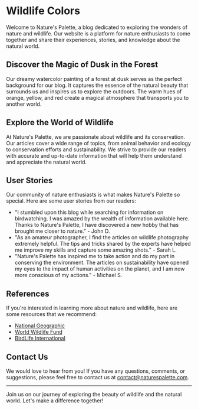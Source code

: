 <!--font:Lato-->

# Wildlife Colors

Welcome to Nature's Palette, a blog dedicated to exploring the wonders of nature and wildlife. Our website is a platform for nature enthusiasts to come together and share their experiences, stories, and knowledge about the natural world.

## Discover the Magic of Dusk in the Forest

Our dreamy watercolor painting of a forest at dusk serves as the perfect background for our blog. It captures the essence of the natural beauty that surrounds us and inspires us to explore the outdoors. The warm hues of orange, yellow, and red create a magical atmosphere that transports you to another world.

## Explore the World of Wildlife

At Nature's Palette, we are passionate about wildlife and its conservation. Our articles cover a wide range of topics, from animal behavior and ecology to conservation efforts and sustainability. We strive to provide our readers with accurate and up-to-date information that will help them understand and appreciate the natural world.

## User Stories

Our community of nature enthusiasts is what makes Nature's Palette so special. Here are some user stories from our readers:

- "I stumbled upon this blog while searching for information on birdwatching. I was amazed by the wealth of information available here. Thanks to Nature's Palette, I have discovered a new hobby that has brought me closer to nature." - John D.
- "As an amateur photographer, I find the articles on wildlife photography extremely helpful. The tips and tricks shared by the experts have helped me improve my skills and capture some amazing shots." - Sarah L.
- "Nature's Palette has inspired me to take action and do my part in conserving the environment. The articles on sustainability have opened my eyes to the impact of human activities on the planet, and I am now more conscious of my actions." - Michael S.

## References

If you're interested in learning more about nature and wildlife, here are some resources that we recommend:

- [National Geographic](#)
- [World Wildlife Fund](#)
- [BirdLife International](#)

## Contact Us

We would love to hear from you! If you have any questions, comments, or suggestions, please feel free to contact us at [contact@naturespalette.com](mailto:contact@naturespalette.com).

---

Join us on our journey of exploring the beauty of wildlife and the natural world. Let's make a difference together!

<!--

Write me content for website with wallpaper which alt text is:

"A dreamy watercolor painting of a forest at dusk for a nature or wildlife blog"

The name/title of the page should not be 1:1 copy of the alt text but rather a real content of the website which is using this wallpaper.

- Use markdown format 
- Start with heading
- Heading should be short and concise
- The content should look like a real website 
- The website should not be about the wallpaper, wallpaper is just a related background
- Heading should be contain work "wallpaper" or "background"
- Include real sections like references, contact, user stories, etc. use things relevant to the page purpose.
- Feel free to use structure like headings, bullets, numbering, blockquotes, paragraphs, horizontal lines, etc.
- You can use formatting like bold or _italic_
- You can include UTF-8 emojis
- Links should be only #hash anchors (and you can refer to the document itself)
- Do not include images


---


# Nature's Palette: Exploring the Beauty of Wildlife

Welcome to Nature's Palette, a blog dedicated to exploring the wonders of nature and wildlife. Our website is a platform for nature enthusiasts to come together and share their experiences, stories, and knowledge about the natural world.

## Discover the Magic of Dusk in the Forest

Our dreamy watercolor painting of a forest at dusk serves as the perfect background for our blog. It captures the essence of the natural beauty that surrounds us and inspires us to explore the outdoors. The warm hues of orange, yellow, and red create a magical atmosphere that transports you to another world.

## Explore the World of Wildlife

At Nature's Palette, we are passionate about wildlife and its conservation. Our articles cover a wide range of topics, from animal behavior and ecology to conservation efforts and sustainability. We strive to provide our readers with accurate and up-to-date information that will help them understand and appreciate the natural world.

## User Stories

Our community of nature enthusiasts is what makes Nature's Palette so special. Here are some user stories from our readers:

- "I stumbled upon this blog while searching for information on birdwatching. I was amazed by the wealth of information available here. Thanks to Nature's Palette, I have discovered a new hobby that has brought me closer to nature." - John D.
- "As an amateur photographer, I find the articles on wildlife photography extremely helpful. The tips and tricks shared by the experts have helped me improve my skills and capture some amazing shots." - Sarah L.
- "Nature's Palette has inspired me to take action and do my part in conserving the environment. The articles on sustainability have opened my eyes to the impact of human activities on the planet, and I am now more conscious of my actions." - Michael S.

## References

If you're interested in learning more about nature and wildlife, here are some resources that we recommend:

- [National Geographic](#)
- [World Wildlife Fund](#)
- [BirdLife International](#)

## Contact Us

We would love to hear from you! If you have any questions, comments, or suggestions, please feel free to contact us at [contact@naturespalette.com](mailto:contact@naturespalette.com).

---

Join us on our journey of exploring the beauty of wildlife and the natural world. Let's make a difference together!


---


Write me a Google font which is best fitting for the website.

Pick from the list:
- Cabin
- Orbitron
- Playfair Display
- Exo 2
- Cinzel
- Cormorant Garamond
- Lobster
- Lato
- Great Vibes
- Cinzel Decorative
- Roboto
- Open Sans
- Inter
- IBM Plex Sans
- Futura
- Barlow Condensed
- Poppins
- Alegreya
- Raleway
- Creepster
- Montserrat
- Dancing Script


Write just the font name nothing else.


---


Lato

-->

